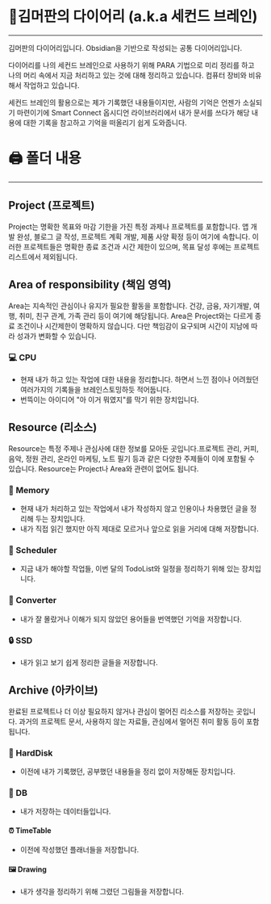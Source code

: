 # 📗김머판의 다이어리 (a.k.a 세컨드 브레인)
---
김머판의 다이어리입니다.
Obsidian을 기반으로 작성되는 공통 다이어리입니다.

다이어리를 나의 세컨드 브레인으로 사용하기 위해 PARA 기법으로 미리 정리를 하고 나의 머리 속에서 지금 처리하고 있는 것에 대해 정리하고 있습니다. 컴퓨터 장비와 비유해서 작업하고 있습니다.

세컨드 브레인의 활용으로는 제가 기록했던 내용들이지만, 사람의 기억은 언젠가 소실되기 마련이기에 Smart Connect 옵시디언 라이브러리에서 내가 문서를 쓰다가 해당 내용에 대한 기록을 참고하고 기억을 떠올리기 쉽게 도와줍니다.


# 🖨️ 폴더 내용
---
## Project (프로젝트)

Project는 명확한 목표와 마감 기한을 가진 특정 과제나 프로젝트를 포함합니다. 앱 개발 완성, 블로그 글 작성, 프로젝트 계획 개발, 제품 사양 확정 등이 여기에 속합니다. 이러한 프로젝트들은 명확한 종료 조건과 시간 제한이 있으며, 목표 달성 후에는 프로젝트 리스트에서 제외됩니다.

## Area of responsibility (책임 영역)

Area는 지속적인 관심이나 유지가 필요한 활동을 포함합니다. 건강, 금융, 자기개발, 여행, 취미, 친구 관계, 가족 관리 등이 여기에 해당됩니다. Area은 Project와는 다르게 종료 조건이나 시간제한이 명확하지 않습니다. 다만 책임감이 요구되며 시간이 지남에 따라 성과가 변화할 수 있습니다.
### 💻 CPU
* 현재 내가 하고 있는 작업에 대한 내용을 정리합니다. 하면서 느낀 점이나 어려웠던 여러가지의 기록들을 브레인스토밍하듯 적어둡니다.
* 번뜩이는 아이디어 "아 이거 뭐였지"를 막기 위한 장치입니다.

## Resource (리소스)

Resource는 특정 주제나 관심사에 대한 정보를 모아둔 곳입니다.프로젝트 관리, 커피, 음악, 정원 관리, 온라인 마케팅, 노트 필기 등과 같은 다양한 주제들이 이에 포함될 수 있습니다. Resource는 Project나 Area와 관련이 없어도 됩니다.
### 💾 Memory
* 현재 내가 처리하고 있는 작업에서 내가 작성하지 않고 인용이나 차용했던 글을 정리해 두는 장치입니다.
* 내가 직접 읽긴 했지만 아직 제대로 모르거나 앞으로 읽을 거리에 대해 저장합니다.
### 📅 Scheduler
* 지금 내가 해야할 작업들, 이번 달의 TodoList와 일정을 정리하기 위해 있는 장치입니다.
###  🔄 Converter
* 내가 잘 몰랐거나 이해가 되지 않았던 용어들을 번역했던 기억을 저장합니다.
### 🔒 SSD
* 내가 읽고 보기 쉽게 정리한 글들을 저장합니다.
## Archive (아카이브)

완료된 프로젝트나 더 이상 필요하지 않거나 관심이 멀어진 리소스를 저장하는 곳입니다. 과거의 프로젝트 문서, 사용하지 않는 자료들, 관심에서 멀어진 취미 활동 등이 포함됩니다.
### 🔏 HardDisk
* 이전에 내가 기록했던, 공부했던 내용들을 정리 없이 저장해둔 장치입니다.
### 🏢 DB
* 내가 저장하는 데이터들입니다.
####  ⏰ TimeTable
* 이전에 작성했던 플래너들을 저장합니다.
####  🖼️ Drawing
* 내가 생각을 정리하기 위해 그렸던 그림들을 저장합니다.